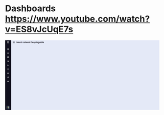 # Dashboards https://www.youtube.com/watch?v=ES8vJcUqE7s
<p align="center">
  <img src="preview.png" alt="preview del proyecto" max-width="1600">
</p>